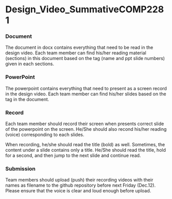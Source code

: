 # Design_Video_SummativeCOMP2281
### Document
The document in docx contains everything that need to be read in the design video. Each team member can find his/her reading material (sections) in this document based on the tag (name and ppt slide numbers) given in each sections.
 
### PowerPoint
The powerpoint contains everything that need to present as a screen record in the design video. Each team member can find his/her slides based on the tag in the document.

### Record
Each team member should record their screen when presents correct slide of the powerpoint on the screen. He/She should also recond his/her reading (voice) corresponding to each slides.  

When recording, he/she should read the title (bold) as well. Sometimes, the content under a slide contains only a title. He/She should read the title, hold for a second, and then jump to the next slide and continue read.

### Submission
Team members should upload (push) their recording videos with their names as filename to the github repository before next Friday (Dec.12). Please ensure that the voice is clear and loud enough before upload.